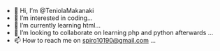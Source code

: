 - 👋 Hi, I’m @TeniolaMakanaki
- 👀 I’m interested in coding...
- 🌱 I’m currently learning html...
- 💞️ I’m looking to collaborate on learning php and python afterwards ...
- 📫 How to reach me on spiro10190@gmail.com ...

<!---
TeniolaMakanaki/TeniolaMakanaki is a ✨ special ✨ repository because its `README.md` (this file) appears on your GitHub profile.
You can click the Preview link to take a look at your changes.
--->
